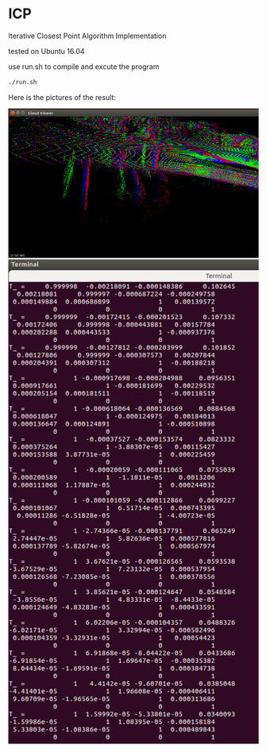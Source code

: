 
# ICP
Iterative Closest Point Algorithm Implementation

tested on Ubuntu 16.04

use run.sh to compile and excute the program

```bash
./run.sh
```

Here is the pictures of the result:

![cloud](/result_pic/cloud.png)
![iter](/result_pic/iter.png)
